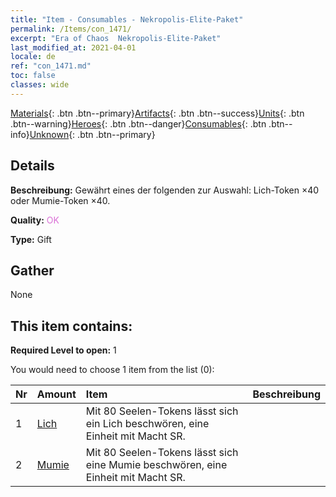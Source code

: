 ```yaml
---
title: "Item - Consumables - Nekropolis-Elite-Paket"
permalink: /Items/con_1471/
excerpt: "Era of Chaos  Nekropolis-Elite-Paket"
last_modified_at: 2021-04-01
locale: de
ref: "con_1471.md"
toc: false
classes: wide
---
```

 [Materials](/de/Items/){: .btn .btn--primary}[Artifacts](/de/Items/Artifacts/){: .btn .btn--success}[Units](/de/Items/Units/){: .btn .btn--warning}[Heroes](/de/Items/Heroes/){: .btn .btn--danger}[Consumables](/de/Items/Consumables/){: .btn .btn--info}[Unknown](/de/Items/Unknown/){: .btn .btn--primary}

## Details
 **Beschreibung:** Gewährt eines der folgenden zur Auswahl: Lich-Token ×40 oder Mumie-Token ×40.

 **Quality:** <span style="color: #DA70D6">OK</span>

 **Type:** Gift

## Gather

  None

## This item contains:

 **Required Level to open:** 1

 You would need to choose 1 item from the list (0):

  | Nr | Amount |     Item    | Beschreibung |
  |:---|:-------|:------------|:-----------:|
  | 1 | [Lich](/de/Items/unt_212/) | Mit 80 Seelen-Tokens lässt sich ein Lich beschwören, eine Einheit mit Macht SR. | 
  | 2 | [Mumie](/de/Items/unt_215/) | Mit 80 Seelen-Tokens lässt sich eine Mumie beschwören, eine Einheit mit Macht SR. | 
